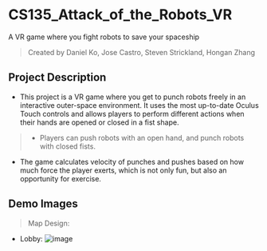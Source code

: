 # CS135_Attack_of_the_Robots_VR
A VR game where you fight robots to save your spaceship

> Created by Daniel Ko, Jose Castro, Steven Strickland, Hongan Zhang

## Project Description
* This project is a VR game where you get to punch robots freely in an interactive outer-space environment. It uses the most up-to-date Oculus Touch controls and allows players to perform different actions when their hands are opened or closed in a fist shape. 
> - Players can push robots with an open hand, and punch robots with closed fists.
* The game calculates velocity of punches and pushes based on how much force the player exerts, which is not only fun, but also an opportunity for exercise. 

## Demo Images
> Map Design:
* Lobby: ![image](https://user-images.githubusercontent.com/32584958/153064709-39dad630-3cc3-4e9a-998b-53acff129531.png)

